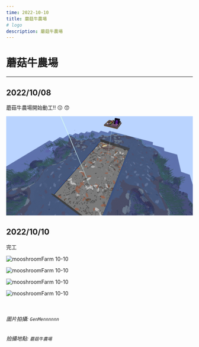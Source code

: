 ```yaml
---
time: 2022-10-10
title: 蘑菇牛農場
# logo
description: 蘑菇牛農場
---
```


# 蘑菇牛農場

---

## 2022/10/08

蘑菇牛農場開始動工!! :kissing: :kissing_smiling_eyes:

![mooshroomFarm 10-08](./mooshroomFarm/10-08.png)

## 2022/10/10

完工

![mooshroomFarm 10-10](./mooshroomFarm/view1-done.png)

![mooshroomFarm 10-10](./mooshroomFarm/view-done.png)

![mooshroomFarm 10-10](./mooshroomFarm/inside1.png)

![mooshroomFarm 10-10](./mooshroomFarm/inside.png)

<br />

###### 圖片拍攝: `GenMennnnnn`

###### 拍攝地點: `蘑菇牛農場`
